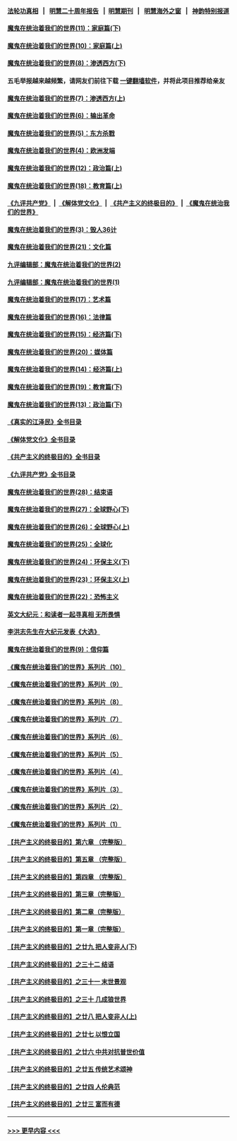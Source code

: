 #### [法轮功真相](https://github.com/gfw-breaker/truth/blob/master/README.md?t=0) &nbsp;&nbsp;|&nbsp;&nbsp; [明慧二十周年报告](https://github.com/gfw-breaker/mh-reports/blob/master/README.md?t=0) &nbsp;&nbsp;|&nbsp;&nbsp;[明慧期刊](https://github.com/gfw-breaker/mh-qikan) &nbsp;&nbsp;|&nbsp;&nbsp; [明慧海外之窗](https://github.com/gfw-breaker/mh-news/blob/master/README.md?t=0) &nbsp;&nbsp;|&nbsp;&nbsp; [神韵特别报道](https://github.com/gfw-breaker/mh-news/blob/master/shenyun.md?t=0)
#### [魔鬼在统治着我们的世界(11)：家庭篇(下)](../pages/nsc422/n10440961.md?t=12080501) 
#### [魔鬼在统治着我们的世界(10)：家庭篇(上)](../pages/nsc422/n10435448.md?t=12080501) 
#### [魔鬼在统治着我们的世界(8)：渗透西方(下)](../pages/nsc422/n10429603.md?t=12080501) 
#### 五毛举报越来越频繁，请网友们前往下载 [一键翻墙软件](https://github.com/gfw-breaker/ssr-accounts)，并将此项目推荐给亲友
#### [魔鬼在统治着我们的世界(7)：渗透西方(上)](../pages/nsc422/n10426013.md?t=12080501) 
#### [魔鬼在统治着我们的世界(6)：输出革命](../pages/nsc422/n10421536.md?t=12080501) 
#### [魔鬼在统治着我们的世界(5)：东方杀戮](../pages/nsc422/n10417707.md?t=12080501) 
#### [魔鬼在统治着我们的世界(4)：欧洲发端](../pages/nsc422/n10414890.md?t=12080501) 
#### [魔鬼在统治着我们的世界(12)：政治篇(上)](../pages/nsc422/n10444576.md?t=12080501) 
#### [魔鬼在统治着我们的世界(18)：教育篇(上)](../pages/nsc422/n10526970.md?t=12080501) 
#### [《九评共产党》](https://github.com/begood0513/9ping.md/blob/master/README.md) &nbsp;|&nbsp; [《解体党文化》](../../../../jtdwh.md/blob/master/README.md)  &nbsp;|&nbsp; [《共产主义的终极目的》](../../../../gczydzjmd.md/blob/master/README.md) &nbsp;|&nbsp; [《魔鬼在统治我们的世界》](../../../../mgztzwmdsj.md/blob/master/README.md) 
#### [魔鬼在统治着我们的世界(3)：毁人36计](../pages/nsc422/n10411583.md?t=12080501) 
#### [魔鬼在统治着我们的世界(21)：文化篇](../pages/nsc422/n10597706.md?t=12080501) 
#### [九评编辑部：魔鬼在统治着我们的世界(2)](../pages/nsc422/n10410036.md?t=12080501) 
#### [九评编辑部：魔鬼在统治着我们的世界(1)](../pages/nsc422/n10406825.md?t=12080501) 
#### [魔鬼在统治着我们的世界(17)：艺术篇](../pages/nsc422/n10499093.md?t=12080501) 
#### [魔鬼在统治着我们的世界(16)：法律篇](../pages/nsc422/n10485969.md?t=12080501) 
#### [魔鬼在统治着我们的世界(15)：经济篇(下)](../pages/nsc422/n10469975.md?t=12080501) 
#### [魔鬼在统治着我们的世界(20)：媒体篇](../pages/nsc422/n10586579.md?t=12080501) 
#### [魔鬼在统治着我们的世界(14)：经济篇(上)](../pages/nsc422/n10457370.md?t=12080501) 
#### [魔鬼在统治着我们的世界(19)：教育篇(下)](../pages/nsc422/n10564808.md?t=12080501) 
#### [魔鬼在统治着我们的世界(13)：政治篇(下)](../pages/nsc422/n10448270.md?t=12080501) 
#### [《真实的江泽民》全书目录](../pages/nsc422/n13721399.md?t=12080501) 
#### [《解体党文化》全书目录](../pages/nsc422/n13721157.md?t=12080501) 
#### [《共产主义的终极目的》全书目录](../pages/nsc422/n13721048.md?t=12080501) 
#### [《九评共产党》全书目录](../pages/nsc422/n13708085.md?t=12080501) 
#### [魔鬼在统治着我们的世界(28)：结束语](../pages/nsc422/n10936246.md?t=12080501) 
#### [魔鬼在统治着我们的世界(27)：全球野心(下)](../pages/nsc422/n10928319.md?t=12080501) 
#### [魔鬼在统治着我们的世界(26)：全球野心(上)](../pages/nsc422/n10900318.md?t=12080501) 
#### [魔鬼在统治着我们的世界(25)：全球化](../pages/nsc422/n10788205.md?t=12080501) 
#### [魔鬼在统治着我们的世界(24)：环保主义(下)](../pages/nsc422/n10695307.md?t=12080501) 
#### [魔鬼在统治着我们的世界(23)：环保主义(上)](../pages/nsc422/n10688613.md?t=12080501) 
#### [魔鬼在统治着我们的世界(22)：恐怖主义](../pages/nsc422/n10614727.md?t=12080501) 
#### [英文大纪元：和读者一起寻真相 无所畏惧](../pages/nsc422/n12542027.md?t=12080501) 
#### [李洪志先生在大纪元发表《大选》](../pages/nsc422/n12534746.md?t=12080501) 
#### [魔鬼在统治着我们的世界(9)：信仰篇](../pages/nsc422/n10432159.md?t=12080501) 
#### [《魔鬼在统治着我们的世界》系列片（10）](../pages/nsc422/n12292670.md?t=12080501) 
#### [《魔鬼在统治着我们的世界》系列片（9）](../pages/nsc422/n12290859.md?t=12080501) 
#### [《魔鬼在统治着我们的世界》系列片（8）](../pages/nsc422/n12287445.md?t=12080501) 
#### [《魔鬼在统治着我们的世界》系列片（7）](../pages/nsc422/n12283425.md?t=12080501) 
#### [《魔鬼在统治着我们的世界》系列片（6）](../pages/nsc422/n12282314.md?t=12080501) 
#### [《魔鬼在统治着我们的世界》系列片（5）](../pages/nsc422/n12281419.md?t=12080501) 
#### [《魔鬼在统治着我们的世界》系列片（4）](../pages/nsc422/n12274024.md?t=12080501) 
#### [《魔鬼在统治着我们的世界》系列片（3）](../pages/nsc422/n12271322.md?t=12080501) 
#### [《魔鬼在统治着我们的世界》系列片（2）](../pages/nsc422/n12269049.md?t=12080501) 
#### [《魔鬼在统治着我们的世界》系列片（1）](../pages/nsc422/n12267575.md?t=12080501) 
#### [【共产主义的终极目的】第六章 （完整版）](../pages/nsc422/n11428913.md?t=12080501) 
#### [【共产主义的终极目的】第五章 （完整版）](../pages/nsc422/n11428912.md?t=12080501) 
#### [【共产主义的终极目的】第四章 （完整版）](../pages/nsc422/n11428907.md?t=12080501) 
#### [【共产主义的终极目的】第三章（完整版）](../pages/nsc422/n11428848.md?t=12080501) 
#### [【共产主义的终极目的】第二章（完整版）](../pages/nsc422/n11428831.md?t=12080501) 
#### [【共产主义的终极目的】第一章（完整版）](../pages/nsc422/n11417651.md?t=12080501) 
#### [【共产主义的终极目的】之廿九 把人变非人(下)](../pages/nsc422/n11344140.md?t=12080501) 
#### [【共产主义的终极目的】之三十二 结语](../pages/nsc422/n11360535.md?t=12080501) 
#### [【共产主义的终极目的】之三十一 末世景观](../pages/nsc422/n11351129.md?t=12080501) 
#### [【共产主义的终极目的】之三十 几成狼世界](../pages/nsc422/n11348280.md?t=12080501) 
#### [【共产主义的终极目的】之廿八 把人变非人(上)](../pages/nsc422/n11340492.md?t=12080501) 
#### [【共产主义的终极目的】之廿七 以恨立国](../pages/nsc422/n11336944.md?t=12080501) 
#### [【共产主义的终极目的】之廿六 中共对抗普世价值](../pages/nsc422/n11324785.md?t=12080501) 
#### [【共产主义的终极目的】之廿五 传统艺术颂神](../pages/nsc422/n11296396.md?t=12080501) 
#### [【共产主义的终极目的】之廿四 人伦典范](../pages/nsc422/n11296397.md?t=12080501) 
#### [【共产主义的终极目的】之廿三 富而有德](../pages/nsc422/n11283598.md?t=12080501) 

----
#### [ >>> 更早内容 <<< ](../indexes/nsc422-earlier.md)
